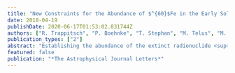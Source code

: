 ```yaml
---
title: "New Constraints for the Abundance of $^{60}$Fe in the Early Solar System"
date: 2018-04-19
publishDate: 2020-06-17T01:53:02.831744Z
authors: ["R. Trappitsch", "P. Boehnke", "T. Stephan", "M. Telus", "M. R. Savina", "O. Pardo", "A. M. Davis", "N. Dauphas", "M. J. Pellin", "G. R. Huss"]
publication_types: ["2"]
abstract: "Establishing the abundance of the extinct radionuclide <sup>60</sup>Fe (half-life 2.62 Ma) in the early solar system is important for understanding the astrophysical context of solar system formation. While bulk measurements of early solar system phases show a low abundance consistent with galactic background, some in situ measurements by secondary ion mass spectrometry (SIMS) imply a higher abundance, which would require injection from a nearby supernova (SN). Here we present in situ nickel isotopic analyses by resonance ionization mass spectrometry (RIMS) in a chondrule from the primitive meteorite Semarkona (LL3.00). The same chondrule had been previously analyzed by SIMS. Despite improved precision compared to SIMS, the RIMS nickel isotopic data do not reveal any resolved excesses of <sup>60</sup>Ni that could be unambiguously ascribed to in situ <sup>60</sup>Fe decay. Linear regression of <sup>60</sup>Ni/<sup>58</sup>Ni versus <sup>56</sup>Fe/<sup>58</sup>Ni yields an initial <sup>60</sup>Fe/<sup>56</sup>Fe ratio for this chondrule of (3.8 ± 6.9) × 10<sup>-8</sup>, which is consistent with both the low initial value found by bulk measurements and the low end of the range of initial ratios inferred from some in situ work. The same regression also gives a solar initial <sup>60</sup>Ni/<sup>58</sup>Ni ratio, which shows that this sample was not disturbed by nickel mobilization, thus agreeing with a low initial <sup>60</sup>Fe/<sup>56</sup>Fe ratio. These findings agree with a re-evaluation of previous SIMS measurements of the same sample. Supernova injection of <sup>60</sup>Fe into the solar system or its parental cloud material is therefore not necessary to account for the measured solar system's initial amount of <sup>60</sup>Fe."
featured: false
publication: "*The Astrophysical Journal Letters*"
---
```


